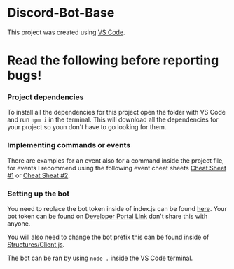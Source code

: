 # Discord-Bot-Base
This project was created using [VS Code](https://code.visualstudio.com/).
 
# Read the following before reporting bugs!
### Project dependencies
To install all the dependencies for this project open the folder with VS Code and run `npm i` in the terminal. This will download all the dependencies for your project so youn don't have to go looking for them.

### Implementing commands or events
There are examples for an event also for a command inside the project file, for events I recommend using the following event cheat sheets [Cheat Sheet #1](https://github.com/armfxl/discord.js-cheatsheet/blob/main/cheatsheet.js) or [Cheat Sheat #2](https://gist.github.com/koad/316b265a91d933fd1b62dddfcc3ff584).

### Setting up the bot
You need to replace the bot token inside of index.js can be found [here](https://github.com/JerimiahOfficial/Discord-Bot-Base/blob/23cd76bf1b8a372690b9e225ff197e196036ee88/index.js#L2). Your bot token can be found on [Developer Portal Link](https://discord.com/developers/applications) don't share this with anyone.

You will also need to change the bot prefix this can be found inside of [Structures/Client.js](https://github.com/JerimiahOfficial/Discord-Bot-Base/blob/23cd76bf1b8a372690b9e225ff197e196036ee88/Structures/Client.js#L13).

The bot can be ran by using `node .` inside the VS Code terminal.
